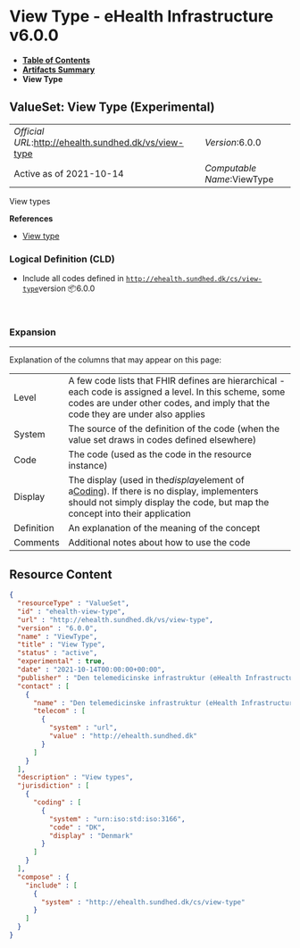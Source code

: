 # View Type - eHealth Infrastructure v6.0.0

* [**Table of Contents**](toc.md)
* [**Artifacts Summary**](artifacts.md)
* **View Type**

## ValueSet: View Type (Experimental) 

| | |
| :--- | :--- |
| *Official URL*:http://ehealth.sundhed.dk/vs/view-type | *Version*:6.0.0 |
| Active as of 2021-10-14 | *Computable Name*:ViewType |

 
View types 

 **References** 

* [View type](StructureDefinition-ehealth-view-type.md)

### Logical Definition (CLD)

* Include all codes defined in [`http://ehealth.sundhed.dk/cs/view-type`](CodeSystem-ehealth-view-type.md)version 📦6.0.0

 

### Expansion

-------

 Explanation of the columns that may appear on this page: 

| | |
| :--- | :--- |
| Level | A few code lists that FHIR defines are hierarchical - each code is assigned a level. In this scheme, some codes are under other codes, and imply that the code they are under also applies |
| System | The source of the definition of the code (when the value set draws in codes defined elsewhere) |
| Code | The code (used as the code in the resource instance) |
| Display | The display (used in the*display*element of a[Coding](http://hl7.org/fhir/R4/datatypes.html#Coding)). If there is no display, implementers should not simply display the code, but map the concept into their application |
| Definition | An explanation of the meaning of the concept |
| Comments | Additional notes about how to use the code |



## Resource Content

```json
{
  "resourceType" : "ValueSet",
  "id" : "ehealth-view-type",
  "url" : "http://ehealth.sundhed.dk/vs/view-type",
  "version" : "6.0.0",
  "name" : "ViewType",
  "title" : "View Type",
  "status" : "active",
  "experimental" : true,
  "date" : "2021-10-14T00:00:00+00:00",
  "publisher" : "Den telemedicinske infrastruktur (eHealth Infrastructure)",
  "contact" : [
    {
      "name" : "Den telemedicinske infrastruktur (eHealth Infrastructure)",
      "telecom" : [
        {
          "system" : "url",
          "value" : "http://ehealth.sundhed.dk"
        }
      ]
    }
  ],
  "description" : "View types",
  "jurisdiction" : [
    {
      "coding" : [
        {
          "system" : "urn:iso:std:iso:3166",
          "code" : "DK",
          "display" : "Denmark"
        }
      ]
    }
  ],
  "compose" : {
    "include" : [
      {
        "system" : "http://ehealth.sundhed.dk/cs/view-type"
      }
    ]
  }
}

```
